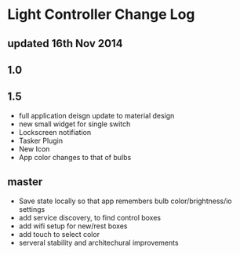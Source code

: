 Light Controller Change Log
===========================

updated 16th Nov 2014
---------------------

1.0
---

1.5
---
* full application deisgn update to material design
* new small widget for single switch
* Lockscreen notifiation
* Tasker Plugin
* New Icon
* App color changes to that of bulbs

master
------
* Save state locally so that app remembers bulb color/brightness/io settings
* add service discovery, to find control boxes
* add wifi setup for new/rest boxes
* add touch to select color
* serveral stability and architechural improvements
